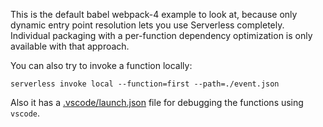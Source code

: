 This is the default babel webpack-4 example to look at, because only dynamic
entry point resolution lets you use Serverless completely.
Individual packaging with a per-function dependency optimization is only
available with that approach.

You can also try to invoke a function locally:
```
serverless invoke local --function=first --path=./event.json
```

Also it has a [.vscode/launch.json](.vscode/launch.json) file for debugging the
functions using `vscode`.